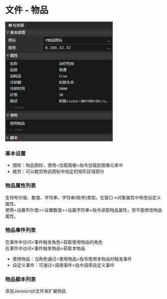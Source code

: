 # 文件 - 物品

![](img/file-item-1.png)

### 基本设置

- 图标：物品图标，使用<加载图像>指令加载到图像元素中
- 裁剪：可以裁剪物品图标中指定的矩形区域部分


### 物品属性列表

支持布尔值、数值、字符串、字符串(枚举)类型。在窗口->对象属性中修改自定义属性。  
使用<设置布尔值><设置数值><设置字符串>指令读取物品属性，但不能修改物品属性。

### 物品事件列表

在事件中访问<事件触发角色>获取使用物品的角色  
在事件中访问<事件触发物品>获取本物品

- 使用物品：当角色通过<使用物品>指令使用本物品时触发事件
- 自定义事件：可通过<调用事件>指令调用自定义事件

### 物品脚本列表

添加Javascript文件来扩展物品